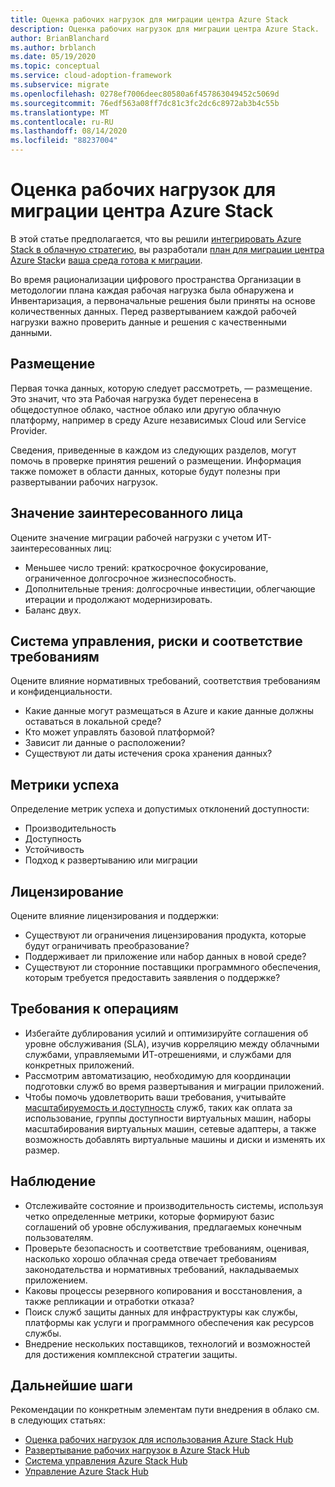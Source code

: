 ```yaml
---
title: Оценка рабочих нагрузок для миграции центра Azure Stack
description: Оценка рабочих нагрузок для миграции центра Azure Stack.
author: BrianBlanchard
ms.author: brblanch
ms.date: 05/19/2020
ms.topic: conceptual
ms.service: cloud-adoption-framework
ms.subservice: migrate
ms.openlocfilehash: 0278ef7006deec80580a6f457863049452c5069d
ms.sourcegitcommit: 76edf563a08ff7dc81c3fc2dc6c8972ab3b4c55b
ms.translationtype: MT
ms.contentlocale: ru-RU
ms.lasthandoff: 08/14/2020
ms.locfileid: "88237004"
---
```

# <a name="assess-workloads-for-azure-stack-hub-migration"></a>Оценка рабочих нагрузок для миграции центра Azure Stack

В этой статье предполагается, что вы решили [интегрировать Azure Stack в облачную стратегию](./index.md), вы разработали [план для миграции центра Azure Stack](./plan.md)и [ваша среда готова к миграции](./ready.md).

Во время рационализации цифрового пространства Организации в методологии плана каждая рабочая нагрузка была обнаружена и Инвентаризация, а первоначальные решения были приняты на основе количественных данных. Перед развертыванием каждой рабочей нагрузки важно проверить данные и решения с качественными данными.

## <a name="placement"></a>Размещение

Первая точка данных, которую следует рассмотреть, — размещение. Это значит, что эта Рабочая нагрузка будет перенесена в общедоступное облако, частное облако или другую облачную платформу, например в среду Azure независимых Cloud или Service Provider.

Сведения, приведенные в каждом из следующих разделов, могут помочь в проверке принятия решений о размещении. Информация также поможет в области данных, которые будут полезны при развертывании рабочих нагрузок.

## <a name="stakeholder-value"></a>Значение заинтересованного лица

Оцените значение миграции рабочей нагрузки с учетом ИТ-заинтересованных лиц:

- Меньшее число трений: краткосрочное фокусирование, ограниченное долгосрочное жизнеспособность.
- Дополнительные трения: долгосрочные инвестиции, облегчающие итерации и продолжают модернизировать.
- Баланс двух.

## <a name="governance-risk-and-compliance"></a>Система управления, риски и соответствие требованиям

Оцените влияние нормативных требований, соответствия требованиям и конфиденциальности.

- Какие данные могут размещаться в Azure и какие данные должны оставаться в локальной среде?
- Кто может управлять базовой платформой?
- Зависит ли данные о расположении?
- Существуют ли даты истечения срока хранения данных?

## <a name="success-metrics"></a>Метрики успеха

Определение метрик успеха и допустимых отклонений доступности:

- Производительность
- Доступность
- Устойчивость
- Подход к развертыванию или миграции

## <a name="licensing"></a>Лицензирование

Оцените влияние лицензирования и поддержки:

- Существуют ли ограничения лицензирования продукта, которые будут ограничивать преобразование?
- Поддерживает ли приложение или набор данных в новой среде?
- Существуют ли сторонние поставщики программного обеспечения, которым требуется предоставить заявления о поддержке?

## <a name="operations-requirements"></a>Требования к операциям

- Избегайте дублирования усилий и оптимизируйте соглашения об уровне обслуживания (SLA), изучив корреляцию между облачными службами, управляемыми ИТ-отрешениями, и службами для конкретных приложений.
- Рассмотрим автоматизацию, необходимую для координации подготовки служб во время развертывания и миграции приложений.
- Чтобы помочь удовлетворить ваши требования, учитывайте [масштабируемость и доступность](https://azure.microsoft.com/blog/azure-stack-iaas-part-six/) служб, таких как оплата за использование, группы доступности виртуальных машин, наборы масштабирования виртуальных машин, сетевые адаптеры, а также возможность добавлять виртуальные машины и диски и изменять их размер.

## <a name="monitoring"></a>Наблюдение

- Отслеживайте состояние и производительность системы, используя четко определенные метрики, которые формируют базис соглашений об уровне обслуживания, предлагаемых конечным пользователям.
- Проверьте безопасность и соответствие требованиям, оценивая, насколько хорошо облачная среда отвечает требованиям законодательства и нормативных требований, накладываемых приложением.
- Каковы процессы резервного копирования и восстановления, а также репликации и отработки отказа?
- Поиск служб защиты данных для инфраструктуры как службы, платформы как услуги и программного обеспечения как ресурсов службы.
- Внедрение нескольких поставщиков, технологий и возможностей для достижения комплексной стратегии защиты.

## <a name="next-steps"></a>Дальнейшие шаги

Рекомендации по конкретным элементам пути внедрения в облако см. в следующих статьях:

- [Оценка рабочих нагрузок для использования Azure Stack Hub](./migrate-assess.md)
- [Развертывание рабочих нагрузок в Azure Stack Hub](./migrate-deploy.md)
- [Система управления Azure Stack Hub](./govern.md)
- [Управление Azure Stack Hub](./manage.md)
